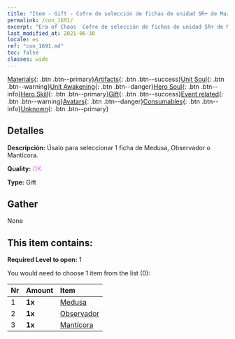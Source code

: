 ```yaml
---
title: "Item - Gift - Cofre de selección de fichas de unidad SR+ de Mazmorra"
permalink: /con_1691/
excerpt: "Era of Chaos  Cofre de selección de fichas de unidad SR+ de Mazmorra"
last_modified_at: 2021-06-30
locale: es
ref: "con_1691.md"
toc: false
classes: wide
---
```

 [Materials](/ItemsES/){: .btn .btn--primary}[Artifacts](/ItemsES/Artifacts/){: .btn .btn--success}[Unit Soul](/ItemsES/UnitSoul/){: .btn .btn--warning}[Unit Awakening](/ItemsES/UnitAwakening/){: .btn .btn--danger}[Hero Soul](/ItemsES/HeroSoul/){: .btn .btn--info}[Hero Skill](/ItemsES/HeroSkill/){: .btn .btn--primary}[Gift](/ItemsES/Gift/){: .btn .btn--success}[Event related](/ItemsES/Events/){: .btn .btn--warning}[Avatars](/ItemsES/Avatars/){: .btn .btn--danger}[Consumables](/ItemsES/Consumables/){: .btn .btn--info}[Unknown](/ItemsES/Unknown/){: .btn .btn--primary}

## Detalles
 **Descripción:** Úsalo para seleccionar 1 ficha de Medusa, Observador o Mantícora.

 **Quality:** <span style="color: #DA70D6">OK</span>

 **Type:** Gift

## Gather

  None

## This item contains:

 **Required Level to open:** 1

 You would need to choose 1 item from the list (0):

  | Nr | Amount |     Item    |
  |:---|:-------|:------------|
  | 1 |  **1x** | [Medusa](/ItemsES/unt_247/) |  | 
  | 2 |  **1x** | [Observador](/ItemsES/unt_246/) |  | 
  | 3 |  **1x** | [Mantícora](/ItemsES/unt_249/) |  | 
